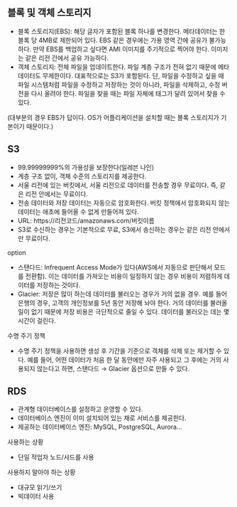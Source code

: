 ## 블록 및 객체 스토리지

- 블록 스토리지(EBS): 해당 글자가 포함된 블록 하나를 변경한다. 메타데이터는 한 블록 당 4MB로 제한되어 있다. EBS 같은 경우에는 가용 영역 간에 공유가 불가능하다. 만약 EBS를 백업하고 싶다면 AMI 이미지를 주기적으로 찍어야 한다. 이미지는 같은 리전 간에서 공유 가능하다.
- 객체 스토리지: 전체 파일을 업데이트한다. 파일 계층 구조가 전혀 없기 때문에 메타데이터도 무제한이다. 대표적으로는 S3가 포함된다. 단, 파일을 수정하고 싶을 때 파일 시스템처럼 파일을 수정하고 저장하는 것이 아니라, 파일을 삭제하고, 수정 버전을 다시 올려야 한다. 파일을 찾을 때는 파일 자체에 태그가 달려 있어서 찾을 수 있다.

(대부분의 경우 EBS가 답이다. OS가 어플리케이션을 설치할 때는 블록 스토리지가 기본이기 때문이다.)

## S3

- 99.99999999%의 가용성을 보장한다(일레븐 나인)
- 계층 구조 없이, 객체 수준의 스토리지를 제공한다.
- 서울 리전에 있는 버킷에서, 서울 리전으로 데이터를 전송할 경우 무료이다. 즉, 같은 리전 안에서는 무료이다.
- 전송 데이터와 저장 데이터는 자동으로 암호화한다. 버킷 정책에서 암호화되지 않는 데이터는 애초에 들어올 수 없게 만들어져 있다.
- URL: https://리전코드/amazonaws.com/버킷이름
- S3로 수신하는 경우는 기본적으로 무료, S3에서 송신하는 경우는 같은 리전 안에서만 무료이다.

option

- 스탠다드: Infrequent Access Mode가 있다(AWS에서 자동으로 판단해서 모드를 전환함). 이는 데이터를 가져오는 비용이 일정하지 않는 경우 비용이 저렴하게 데이터를 저장하는 것이다.
- Glacier: 저장은 많이 하는데 데이터를 불러오는 경우가 거의 없을 경우. 예를 들어 은행의 경우, 고객의 개인정보를 5년 동안 저장해 놔야 한다. 거의 데이터를 불러올 일이 없기 때문에 저장 비용은 극단적으로 줄일 수 있다. 데이터를 불러오는 데는 몇 시간이 걸린다.

수명 주기 정책

- 수명 주기 정책을 사용하면 생성 후 기간을 기준으로 객체를 삭제 또는 제거할 수 있다. 예를 들어, 어떤 데이터가 처음 한 달 동안에만 자주 사용되고 그 후에는 거의 사용되지 않는다고 하면, 스탠다드 → Glacier 옵션으로 만들 수 있다.

## RDS

- 관계형 데이터베이스를 설정하고 운영할 수 있다.
- 데이터베이스 엔진이 이미 설치되어 있는 채로 서비스를 제공한다.
- 제공하는 데이터베이스 엔진: MySQL, PostgreSQL, Aurora…

사용하는 상황

- 단일 작업자 노드/샤드를 사용

사용하지 말아야 하는 상황

- 대규모 읽기/쓰기
- 빅데이터 사용